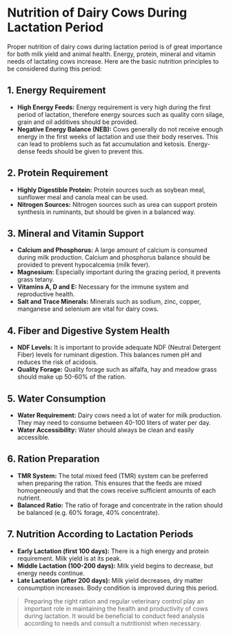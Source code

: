 # Nutrition of Dairy Cows During Lactation Period

Proper nutrition of dairy cows during lactation period is of great importance for both milk yield and animal health. Energy, protein, mineral and vitamin needs of lactating cows increase. Here are the basic nutrition principles to be considered during this period:

## 1. Energy Requirement
- **High Energy Feeds:** Energy requirement is very high during the first period of lactation, therefore energy sources such as quality corn silage, grain and oil additives should be provided.  
- **Negative Energy Balance (NEB):** Cows generally do not receive enough energy in the first weeks of lactation and use their body reserves. This can lead to problems such as fat accumulation and ketosis. Energy-dense feeds should be given to prevent this.

## 2. Protein Requirement
- **Highly Digestible Protein:** Protein sources such as soybean meal, sunflower meal and canola meal can be used.  
- **Nitrogen Sources:** Nitrogen sources such as urea can support protein synthesis in ruminants, but should be given in a balanced way.

## 3. Mineral and Vitamin Support
- **Calcium and Phosphorus:** A large amount of calcium is consumed during milk production. Calcium and phosphorus balance should be provided to prevent hypocalcemia (milk fever).  
- **Magnesium:** Especially important during the grazing period, it prevents grass tetany.  
- **Vitamins A, D and E:** Necessary for the immune system and reproductive health.  
- **Salt and Trace Minerals:** Minerals such as sodium, zinc, copper, manganese and selenium are vital for dairy cows.

## 4. Fiber and Digestive System Health
- **NDF Levels:** It is important to provide adequate NDF (Neutral Detergent Fiber) levels for ruminant digestion. This balances rumen pH and reduces the risk of acidosis.  
- **Quality Forage:** Quality forage such as alfalfa, hay and meadow grass should make up 50-60% of the ration.

## 5. Water Consumption
- **Water Requirement:** Dairy cows need a lot of water for milk production. They may need to consume between 40-100 liters of water per day.  
- **Water Accessibility:** Water should always be clean and easily accessible.

## 6. Ration Preparation
- **TMR System:** The total mixed feed (TMR) system can be preferred when preparing the ration. This ensures that the feeds are mixed homogeneously and that the cows receive sufficient amounts of each nutrient.  
- **Balanced Ratio:** The ratio of forage and concentrate in the ration should be balanced (e.g. 60% forage, 40% concentrate).

## 7. Nutrition According to Lactation Periods
- **Early Lactation (first 100 days):** There is a high energy and protein requirement. Milk yield is at its peak.  
- **Middle Lactation (100-200 days):** Milk yield begins to decrease, but energy needs continue.  
- **Late Lactation (after 200 days):** Milk yield decreases, dry matter consumption increases. Body condition is improved during this period.

> Preparing the right ration and regular veterinary control play an important role in maintaining the health and productivity of cows during lactation. It would be beneficial to conduct feed analysis according to needs and consult a nutritionist when necessary.

